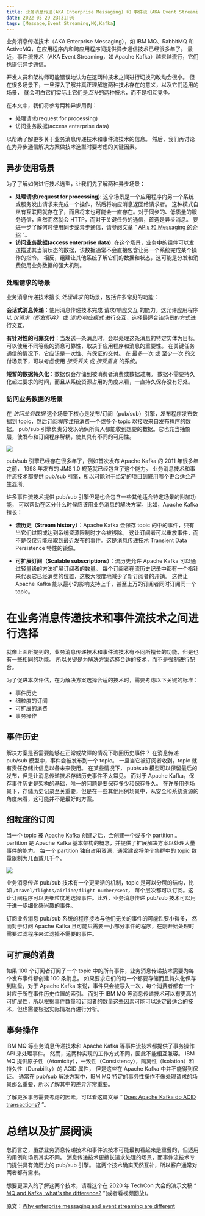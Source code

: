 ```yaml
---
title: 业务消息传递(AKA Enterprise Messaging) 和 事件流（AKA Event Streaming）的区别
date: 2022-05-29 23:31:00
tags: [Message,Event Streaming,MQ,Kafka]
---
```


业务消息传递技术（AKA Enterprise Messaging），如 IBM MQ、RabbitMQ 和 ActiveMQ，在应用程序内和跨应用程序间提供异步通信技术已经很多年了。
最近，事件流技术（AKA Event Streaming，如 Apache Kafka）越来越流行，它们也提供异步通信。

开发人员和架构师可能错误地认为在这两种技术之间进行切换的改动会很小。
但在很多场景下，一旦深入了解并真正理解这两种技术存在的意义，以及它们适用的场景，
就会明白它们实际上它们是*互补*的两种技术，而不是相互竞争。

在本文中，我们将参考两种异步用例：

- 处理请求(request for processing)
- 访问业务数据(access enterprise data)

以帮助了解更多关于业务消息传递技术和事件流技术的信息。
然后，我们再讨论在为异步通信解决方案做技术选型时要考虑的关键因素。

## 异步使用场景

为了了解如何进行技术选型，让我们先了解两种异步场景：

- **处理请求(request for processing)**: 这个场景是一个应用程序向另一个系统或服务发出请求来完成一个操作，然后将响应消息返回给请求者。
这种模式自从有互联网就存在了，而且将来也可能会一直存在。对于同步的、低质量的服务通信，自然而然就会 HTTP，而对于关键任务的通信，首选是异步消息。
要进一步了解何时使用同步或异步通信，请参阅文章 “ [APIs 和 Messaging 的介绍](https://developer.ibm.com/articles/introduction-apis-and-messaging) ”。
- **访问业务数据(access enterprise data)**: 在这个场景，业务中的组件可以发送描述其当前状态的数据，该数据通常不会直接包含让另一个系统完成某个操作的指令。
相反，组建让其他系统了解它们的数据和状态，这可能是分发和消费使用业务数据的强大机制。

### 处理请求的场景

业务消息传递技术擅长 *处理请求* 的场景，包括许多常见的功能：

**会话式消息传递**：使用消息传递技术完成 请求/响应交互 的能力。这允许应用程序以 *仅请求（即发即弃）* 或 *请求/响应模式* 进行交互，选择最适合该场景的方式进行交互。

**有针对性的可靠交付**：当发送一条消息时，会以处理这条消息的特定实体为目标。
可以使用不同等级的消息可靠性，取决于应用程序和消息的重要性。
在关键任务通信的情况下，它应该是一次性、有保证的交付。
在 最多一次 或 至少一次 的交付场景下，可以考虑使用 *接受丢失* 或 *接受重复* 的系统。

**短暂的数据持久化**：数据仅会存储到被消费者消费或数据过期。
数据不需要持久化超过要求的时间，而且从系统资源占用的角度来看，一直持久保存没有好处。

### 访问业务数据的场景

在 *访问业务数据* 这个场景下核心是发布/订阅（pub/sub）引擎，发布程序发布数据到 topic，然后订阅程序注册消费一个或多个 topic 以接收来自发布程序的数据。
pub/sub 引擎负责分发以确保所有人都能收到想要的数据。它也充当抽象层，使发布和订阅程序解耦，使其具有不同的可用性。

![](https://raw.githubusercontent.com/h1z3y3/h1z3y3.github.io/master/images/difference-between-events-and-messages/publish-subscribe-messaging.png)

pub/sub 引擎已经存在很多年了，例如首次发布 Apache Kafka 的 2011 年很多年之前， 1998 年发布的 JMS 1.0 规范就已经包含了这个能力。
业务消息技术和事件流技术都提供 pub/sub 引擎，所以可能对于给定的项目到底用哪个更合适会产生混淆。

许多事件流技术提供 pub/sub 引擎但是也会包含一些其他适合特定场景的附加功能，
可以帮助在区分什么时候应该用业务消息的解决方案。比如，Apache Kafka 擅长：

- **流历史（Stream history）**：Apache Kafka 会保存 topic 的中的事件，只有当它们过期或达到系统资源限制时才会被移除。
这让订阅者可以重放事件，而不是仅仅只能获取到最近发布的事件。这是消息传递技术 Transient Data Persistence 特性的镜像。

- **可扩展订阅（Scalable subscriptions）**：流历史允许 Apache Kafka 可以通过轻量级的方法扩展订阅者的数量。
每个订阅者在流历史记录中都有一个指针来代表它已经消费的位置，这极大限度地减少了新订阅者的开销。
这也让 Apache Kafka 能以最小的影响支持上千，甚至上万的订阅者同时订阅同一个 topic。

# 在业务消息传递技术和事件流技术之间进行选择

就像上面所提到的，业务消息传递技术和事件流技术有不同所擅长的功能，但是也有一些相同的功能。
所以关键是为解决方案选择合适的技术，而不是强制进行配合。

为了促进本次评估，在为解决方案选择合适的技术时，需要考虑以下关键的标准：

- 事件历史
- 细粒度的订阅
- 可扩展的消费
- 事务操作

## 事件历史

解决方案是否需要能够在正常或故障的情况下取回历史事件？
在消息传递 pub/sub 模型中，事件会被发布到一个 topic。
一旦当它被订阅者收到，topic 就有责任存储此信息以备未来使用。
在某些情况下， pub/sub 模型可以保留最后的发布，但是让消息传递技术存储历史事件不太常见。
而对于 Apache Kafka，保存事件历史是架构的基础，唯一的问题是要保存多少和保存多久。
在许多用例场景下，存储历史记录至关重要，但是在一些其他用例场景中，从安全和系统资源的角度来看，这可能并不是最好的方案。

## 细粒度的订阅

当一个 topic 被 Apache Kafka 创建之后，会创建一个或多个 partition 。
partition 是 Apache Kafka 基本架构的概念，并提供了扩展解决方案以处理大量事件的能力。
每一个 partition 独自占用资源，通常建议将单个集群中的 topic 数量限制为几百或几千个。

![](https://raw.githubusercontent.com/h1z3y3/h1z3y3.github.io/master/images/difference-between-events-and-messages/kafka-partition.png)

业务消息传递 pub/sub 技术有一个更灵活的机制，topic 是可以分层的结构，比如 `/travel/flights/airline/flight-number/seat`，
每个层次都可以订阅。这让订阅程序可以更细粒度地选择事件。此外，业务消息传递 pub/sub 技术可以用于进一步细化感兴趣的事件。

订阅业务消息 pub/sub 系统的程序接收与他们无关的事件的可能性要小得多，
然而对于订阅 Apache Kafka 且可能只需要一小部分事件的程序，在刚开始处理时需要过滤程序来过滤掉不需要的事件。

## 可扩展的消费

如果 100 个订阅者订阅了一个 topic 中的所有事件，业务消息传递技术需要为每个发布事件都创建 100 条消息。
如果要求它们的每一个都要存储而且持久化保存到磁盘，对于 Apache Kafka 来说，事件只会被写入一次，每个消费者都有一个对应于所在事件历史位置的索引。
而对于 IBM MQ 等消息传递技术可以有更高的可扩展性，所以根据事件数量和订阅者的数量这些因素可能可以决定最适合的技术，但也需要根据实际情况再进行分析。

## 事务操作

IBM MQ 等业务消息传递技术和 Apache Kafka 等事件流技术都提供了事务操作 API 来处理事件。
然而，这两种实现的工作方式不同，因此不能相互兼容。
IBM MQ 提供原子性（Atomicity），一致性（Consistency），隔离性（Isolation）和 持久性（Durability）的 ACID 属性，
但是这些在 Apache Kafka 中并不能得到保证。
通常在 pub/sub 解决方案中，IBM MQ 特定的事务性操作不像处理请求的场景那么重要，所以了解其中的差异非常重要。

了解更多事务需要考虑的因素，可以看这篇文章 
“ [Does Apache Kafka do ACID transactions?](https://medium.com/@andrew_schofield/does-apache-kafka-do-acid-transactions-647b207f3d0e) ”。

# 总结以及扩展阅读

总而言之，虽然业务消息传递技术和事件流技术可能最初看起来是重叠的，但适用的用例和场景其实不同。
消息传递技术更擅长请求处理的场景，而事件流技术专门提供具有流历史的 pub/sub 引擎。
这两个技术确实天然互补，所以客户通常对两者都有需求。

想要更深入的了解这两个技术，请看这个在 2020 年 TechCon 大会的演示文稿 
“ [MQ and Kafka, what's the difference?](https://ibmhybridcloud.lookbookhq.com/c/m23-mq-and-kafka-wha?x=_lDVGR) ”(或者看视频回放)。

原文：[Why enterprise messaging and event streaming are different](https://developer.ibm.com/articles/difference-between-events-and-messages/)


